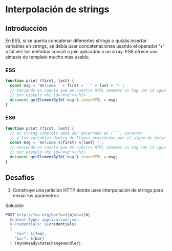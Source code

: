 # Interpolación de strings

## Introducción

En ES5, si se quería concatenar diferentes strings o quizás insertar
variables en strings, se debía usar concatenaciones usando el operador
'+' o tal vez los métodos concat o join aplicados a un array.
ES6 ofrece una sintaxis de template mucho más usable.

### ES5

```javascript
function print (first, last) {
  const msg = 'Welcome ' + first + ' ' + last + '!';
  // teniendo en cuenta que en nuestro HTML tenemos un tag con id igual a msg
  // por ejemplo <h2 id="msg"></h2>
  document.getElementById('msg').innerHTML = msg;
}
```

### ES6

```javascript
function print (first, last) {
  // el string completo debe ser encerrado en (` `) caracter
  // y las variables dentro de llaves precedidas por el signo de dolar
  const msg = `Welcome ${first} ${last} !`;
  // teniendo en cuenta que en nuestro HTML tenemos un tag con id igual a msg
  // por ejemplo <h2 id="msg"></h2>
  document.getElementById('msg').innerHTML = msg;
}
```

## Desafios

1. Construye una petición HTTP donde uses interpolación de strings para enviar los parámetros

Solución
```javascript
POST`http://foo.org/bar?a=${a}&b=${b}
  Content-Type: application/json
  X-Credentials: ${credentials}
  {
    "foo": ${foo},
    "bar": ${bar}
  }`(myOnReadyStateChangeHandler);
```